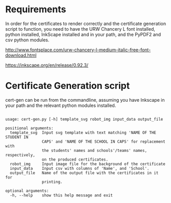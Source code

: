 # Requirements

In order for the certificates to render correctly and the certificate generation script to function, you need to have the URW Chancery L font installed, python installed, InkScape installed and in your path, and the PyPDF2 and csv python modules.

http://www.fontsplace.com/urw-chancery-l-medium-italic-free-font-download.html

https://inkscape.org/en/release/0.92.3/

# Certificate Generation script

cert-gen can be run from the commandline, assuming you have Inkscape in your path and the relevant python modules installed.

```

usage: cert-gen.py [-h] template_svg robot_img input_data output_file

positional arguments:
  template_svg  Input svg template with text matching 'NAME OF THE STUDENT IN
                CAPS' and 'NAME OF THE SCHOOL IN CAPS' for replacement with
                the students' names and schools'/teams' names, respectively,
                on the produced certificates.
  robot_img     Input image file for the background of the certificate
  input_data    Input csv with columns of 'Name', and 'School'.
  output_file   Name of the output file with the certificates in it for
                printing.

optional arguments:
  -h, --help    show this help message and exit

```